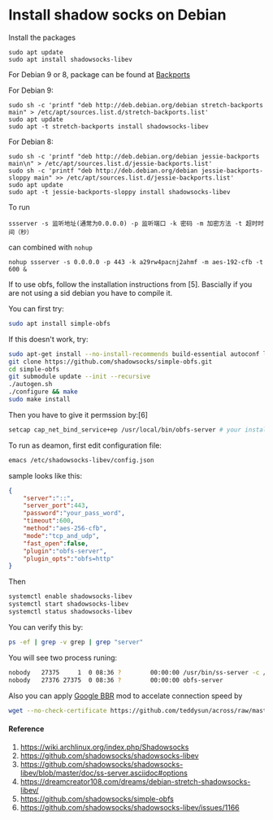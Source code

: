 # Install shadow socks on Debian

Install the packages

```
sudo apt update
sudo apt install shadowsocks-libev
```

For Debian 9 or 8, package can be found at [Backports](https://backports.debian.org/)

For Debian 9:

```
sudo sh -c 'printf "deb http://deb.debian.org/debian stretch-backports main" > /etc/apt/sources.list.d/stretch-backports.list'
sudo apt update
sudo apt -t stretch-backports install shadowsocks-libev
```

For Debian 8:

```
sudo sh -c 'printf "deb http://deb.debian.org/debian jessie-backports main\n" > /etc/apt/sources.list.d/jessie-backports.list'
sudo sh -c 'printf "deb http://deb.debian.org/debian jessie-backports-sloppy main" >> /etc/apt/sources.list.d/jessie-backports.list'
sudo apt update
sudo apt -t jessie-backports-sloppy install shadowsocks-libev
```

To run 

```
ssserver -s 监听地址(通常为0.0.0.0) -p 监听端口 -k 密码 -m 加密方法 -t 超时时间（秒）
```

can combined with `nohup`

```
nohup ssserver -s 0.0.0.0 -p 443 -k a29rw4pacnj2ahmf -m aes-192-cfb -t 600 &
```

If to use obfs, follow the installation instructions from [5]. Bascially if you are not using a sid debian you have to compile it. 

You can first try:

```bash
sudo apt install simple-obfs
```

If this doesn't work, try:

```bash
sudo apt-get install --no-install-recommends build-essential autoconf libtool libssl-dev libpcre3-dev libev-dev asciidoc xmlto automake
git clone https://github.com/shadowsocks/simple-obfs.git
cd simple-obfs
git submodule update --init --recursive
./autogen.sh
./configure && make
sudo make install
```

Then you have to give it permssion by:[6]

```bash
setcap cap_net_bind_service+ep /usr/local/bin/obfs-server # your installation path
```

To run as deamon, first edit configuration file:

```bash
emacs /etc/shadowsocks-libev/config.json
```

sample looks like this:

```json
{
    "server":"::",
    "server_port":443,
    "password":"your_pass_word",
    "timeout":600,
    "method":"aes-256-cfb",
    "mode":"tcp_and_udp",
    "fast_open":false,
    "plugin":"obfs-server",
    "plugin_opts":"obfs=http"
}
```

Then 

```bash
systemctl enable shadowsocks-libev
systemctl start shadowsocks-libev
systemctl status shadowsocks-libev
```

You can verify this by:

```bash
ps -ef | grep -v grep | grep "server"
```

You will see two process runing:

```bash
nobody   27375     1  0 08:36 ?        00:00:00 /usr/bin/ss-server -c /etc/shadowsocks-libev/config.json -u
nobody   27376 27375  0 08:36 ?        00:00:00 obfs-server
```

Also you can apply [Google BBR](https://github.com/google/bbr) mod to accelate connection speed by

```bash
wget --no-check-certificate https://github.com/teddysun/across/raw/master/bbr.sh && chmod +x bbr.sh && ./bbr.sh
```

#### Reference

1. https://wiki.archlinux.org/index.php/Shadowsocks
2. https://github.com/shadowsocks/shadowsocks-libev
3. https://github.com/shadowsocks/shadowsocks-libev/blob/master/doc/ss-server.asciidoc#options
4. https://dreamcreator108.com/dreams/debian-stretch-shadowsocks-libev/ 
5. https://github.com/shadowsocks/simple-obfs
6. https://github.com/shadowsocks/shadowsocks-libev/issues/1166
